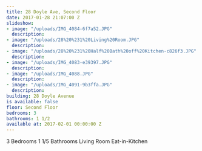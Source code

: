 ```yaml
---
title: 28 Doyle Ave, Second Floor
date: 2017-01-28 21:07:00 Z
slideshow:
- image: "/uploads/IMG_4084-6f7a52.JPG"
  description: 
- image: "/uploads/28%20%231%20Living%20Room.JPG"
  description: 
- image: "/uploads/28%20%231%20Half%20Bath%20off%20Kitchen-c826f3.JPG"
  description: 
- image: "/uploads/IMG_4083-e39397.JPG"
  description: 
- image: "/uploads/IMG_4088.JPG"
  description: 
- image: "/uploads/IMG_4091-9b3ffa.JPG"
  description: 
building: 28 Doyle Avenue
is available: false
floor: Second Floor
bedrooms: 3
bathrooms: 1 1/2
available at: 2017-02-01 00:00:00 Z
---
```


3 Bedrooms
1 1/5 Bathrooms
Living Room
Eat-in-Kitchen
